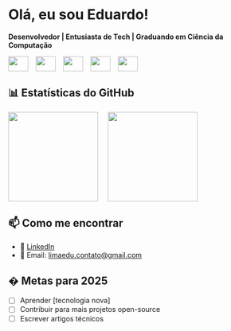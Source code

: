 # Olá, eu sou Eduardo! 

**Desenvolvedor | Entusiasta de Tech | Graduando em Ciência da Computação**

<div style="display: flex; gap: 15px; flex-wrap: wrap;">
  <img align="center" height="30" width="40" src="https://cdn.jsdelivr.net/gh/devicons/devicon/icons/python/python-original.svg" />
  <img align="center" height="30" width="40" src="https://cdn.jsdelivr.net/gh/devicons/devicon/icons/html5/html5-original.svg" />
  <img align="center" height="30" width="40" width="40" src="https://cdn.jsdelivr.net/gh/devicons/devicon/icons/css3/css3-original.svg" />
  <img align="center" height="30" width="40" src="https://cdn.jsdelivr.net/gh/devicons/devicon/icons/git/git-original.svg" />
  <img align="center" height="30" width="40" src="https://cdn.jsdelivr.net/gh/devicons/devicon/icons/linux/linux-original.svg" />
</div>

## 📊 Estatísticas do GitHub

<div style="display: flex; gap: 20px;">
  <img height="180em" src="https://github-readme-stats.vercel.app/api?username=Dudxszzz&show_icons=true&theme=dracula&include_all_commits=true&count_private=true" />
  <img height="180em" src="https://github-readme-stats.vercel.app/api/top-langs/?username=Dudxszzz&layout=compact&langs_count=7&theme=dracula" />
</div>

## 📫 Como me encontrar

- 💼 [LinkedIn](https://www.linkedin.com/in/eduardomoreiralima/)
- 📧 Email: limaedu.contato@gmail.com

## � Metas para 2025

- [ ] Aprender [tecnologia nova]
- [ ] Contribuir para mais projetos open-source
- [ ] Escrever artigos técnicos
